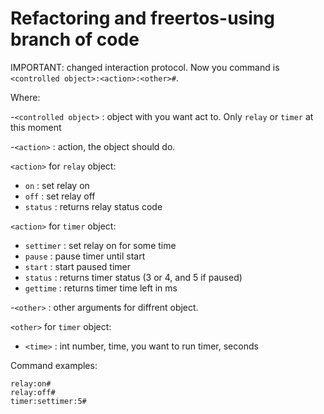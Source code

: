 ﻿# Refactoring and freertos-using branch of code

IMPORTANT: changed interaction protocol. Now you command is
 `<controlled object>:<action>:<other>#`.



Where:

-`<controlled object>` : object with you want act to. Only `relay` or `timer` at this moment

-`<action>` : action, the object should do. 

 `<action>` for `relay` object:
 - `on` : set relay on
 - `off` : set relay off
 - `status` : returns relay status code
 
 `<action>` for `timer` object:
 - `settimer` : set relay on for some time
 - `pause` : pause timer until start
 - `start` : start paused timer
 - `status` : returns timer status (3 or 4, and 5 if paused)
 - `gettime` : returns timer time left in ms

-`<other>` : other arguments for diffrent object.
 
`<other>` for `timer` object:	 

 -  `<time>` : int number, time, you want to run timer, seconds



Command examples:
 

    relay:on#
    relay:off#
    timer:settimer:5#
